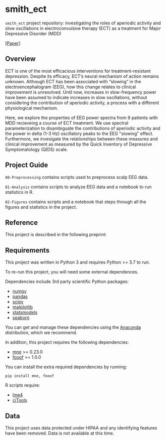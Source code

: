 # smith_ect

`smith_ect` project repository: investigating the roles of aperiodic activity and slow oscillations in electroconvulsive therapy (ECT) as a treatment for Major Depressive Disorder (MDD)

[[Paper](https://www.medrxiv.org/content/10.1101/2022.04.15.22273811v1)]

## Overview

ECT is one of the most efficacious interventions for treatment-resistant depression. Despite its efficacy, ECT’s neural mechanism of action remains unknown. Although ECT has been associated with “slowing” in the electroencephalogram (EEG), how this change relates to clinical improvement is unresolved. Until now, increases in slow-frequency power have been assumed to indicate increases in slow oscillations, without considering the contribution of aperiodic activity, a process with a different physiological mechanism. 

Here, we explore the properties of EEG power spectra from 9 patients with MDD recieveing a course of ECT treatment. We use spectral parameterization to disambiguate the contributions of aperiodic activity and the power in delta (1-3 Hz) oscillatory peaks to the EEG "slowing" effect. Furthermore, we invesigate the relationships between these measures and clinical improvement as measured by the Quick Inventory of Depressive Symptomatology (QIDS) scale.


## Project Guide

`00-Preprocessing` contains scripts used to preprocess scalp EEG data.

`01-Analysis` contains scripts to analyze EEG data and a notebook to run statistics in R. 

`02-Figures` contains scripts and a notebook that steps through all the figures and statistics in the project.


## Reference

This project is described in the following preprint:


## Requirements

This project was written in Python 3 and requires Python >= 3.7 to run.

To re-run this project, you will need some external dependences.

Dependencies include 3rd party scientific Python packages:
- [numpy](https://github.com/numpy/numpy)
- [pandas](https://github.com/pandas-dev/pandas)
- [scipy](https://github.com/scipy/scipy)
- [matplotlib](https://github.com/matplotlib/matplotlib)
- [statsmodels](https://github.com/statsmodels/statsmodels)
- [seaborn](https://github.com/mwaskom/seaborn)


You can get and manage these dependencies using the [Anaconda](https://www.anaconda.com/distribution/) distribution, which we recommend.

In addition, this project requires the following dependencies:

 - [mne](https://github.com/mne-tools/mne-python) >= 0.23.0
 - [fooof](https://github.com/fooof-tools/fooof) >= 1.0.0
 
You can install the extra required dependencies by running:

```
pip install mne, fooof
```

R scripts require:
- [lme4](https://github.com/lme4/lme4)
- [ciTools](https://github.com/jthaman/ciTools)



## Data

This project uses data protected under HIPAA and any identifying features have been removed. Data is not available at this time. 
